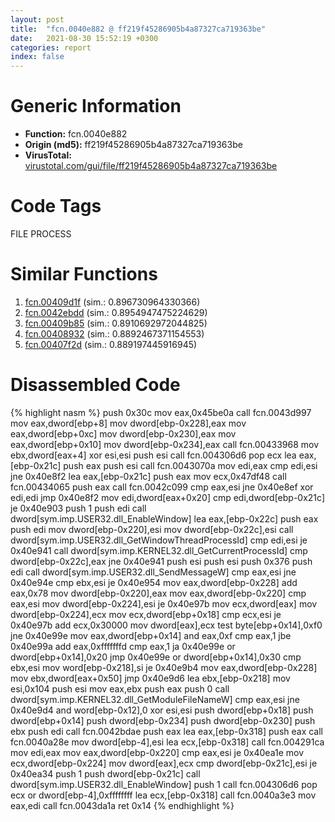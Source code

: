 ```yaml
---
layout: post
title:  "fcn.0040e882 @ ff219f45286905b4a87327ca719363be"
date:   2021-08-30 15:52:19 +0300
categories: report
index: false
---
```


# Generic Information
- **Function:** fcn.0040e882
- **Origin (md5):** ff219f45286905b4a87327ca719363be
- **VirusTotal:** [virustotal.com/gui/file/ff219f45286905b4a87327ca719363be][virustotal_ref]

# Code Tags
<span class="tag" id="FILE">FILE</span>
<span class="tag" id="PROCESS">PROCESS</span>


# Similar Functions

1. [fcn.00409d1f][similar_1_ref] (sim.: 0.896730964330366)
2. [fcn.0042ebdd][similar_2_ref] (sim.: 0.8954947475224629)
3. [fcn.00409b85][similar_3_ref] (sim.: 0.8910692972044825)
4. [fcn.00408932][similar_4_ref] (sim.: 0.8892467371154553)
5. [fcn.00407f2d][similar_5_ref] (sim.: 0.889197445916945)


# Disassembled Code

{% highlight nasm %}
push 0x30c
mov eax,0x45be0a
call fcn.0043d997
mov eax,dword[ebp+8]
mov dword[ebp-0x228],eax
mov eax,dword[ebp+0xc]
mov dword[ebp-0x230],eax
mov eax,dword[ebp+0x10]
mov dword[ebp-0x234],eax
call fcn.00433968
mov ebx,dword[eax+4]
xor esi,esi
push esi
call fcn.004306d6
pop ecx
lea eax,[ebp-0x21c]
push eax
push esi
call fcn.0043070a
mov edi,eax
cmp edi,esi
jne 0x40e8f2
lea eax,[ebp-0x21c]
push eax
mov ecx,0x47df48
call fcn.00434065
push eax
call fcn.0042c099
cmp eax,esi
jne 0x40e8ef
xor edi,edi
jmp 0x40e8f2
mov edi,dword[eax+0x20]
cmp edi,dword[ebp-0x21c]
je 0x40e903
push 1
push edi
call dword[sym.imp.USER32.dll_EnableWindow]
lea eax,[ebp-0x22c]
push eax
push edi
mov dword[ebp-0x220],esi
mov dword[ebp-0x22c],esi
call dword[sym.imp.USER32.dll_GetWindowThreadProcessId]
cmp edi,esi
je 0x40e941
call dword[sym.imp.KERNEL32.dll_GetCurrentProcessId]
cmp dword[ebp-0x22c],eax
jne 0x40e941
push esi
push esi
push 0x376
push edi
call dword[sym.imp.USER32.dll_SendMessageW]
cmp eax,esi
jne 0x40e94e
cmp ebx,esi
je 0x40e954
mov eax,dword[ebp-0x228]
add eax,0x78
mov dword[ebp-0x220],eax
mov eax,dword[ebp-0x220]
cmp eax,esi
mov dword[ebp-0x224],esi
je 0x40e97b
mov ecx,dword[eax]
mov dword[ebp-0x224],ecx
mov ecx,dword[ebp+0x18]
cmp ecx,esi
je 0x40e97b
add ecx,0x30000
mov dword[eax],ecx
test byte[ebp+0x14],0xf0
jne 0x40e99e
mov eax,dword[ebp+0x14]
and eax,0xf
cmp eax,1
jbe 0x40e99a
add eax,0xfffffffd
cmp eax,1
ja 0x40e99e
or dword[ebp+0x14],0x20
jmp 0x40e99e
or dword[ebp+0x14],0x30
cmp ebx,esi
mov word[ebp-0x218],si
je 0x40e9b4
mov eax,dword[ebp-0x228]
mov ebx,dword[eax+0x50]
jmp 0x40e9d6
lea ebx,[ebp-0x218]
mov esi,0x104
push esi
mov eax,ebx
push eax
push 0
call dword[sym.imp.KERNEL32.dll_GetModuleFileNameW]
cmp eax,esi
jne 0x40e9d4
and word[ebp-0x12],0
xor esi,esi
push dword[ebp+0x18]
push dword[ebp+0x14]
push dword[ebp-0x234]
push dword[ebp-0x230]
push ebx
push edi
call fcn.0042bdae
push eax
lea eax,[ebp-0x318]
push eax
call fcn.0040a28e
mov dword[ebp-4],esi
lea ecx,[ebp-0x318]
call fcn.004291ca
mov edi,eax
mov eax,dword[ebp-0x220]
cmp eax,esi
je 0x40ea1e
mov ecx,dword[ebp-0x224]
mov dword[eax],ecx
cmp dword[ebp-0x21c],esi
je 0x40ea34
push 1
push dword[ebp-0x21c]
call dword[sym.imp.USER32.dll_EnableWindow]
push 1
call fcn.004306d6
pop ecx
or dword[ebp-4],0xffffffff
lea ecx,[ebp-0x318]
call fcn.0040a3e3
mov eax,edi
call fcn.0043da1a
ret 0x14
{% endhighlight %}


[similar_1_ref]: /report/fcn.00409d1f@418e0921f3a9bd4f5bc0dcc59623b5a1
[similar_2_ref]: /report/fcn.0042ebdd@7b00dd8f2abf54a73bfb09681334ff78
[similar_3_ref]: /report/fcn.00409b85@418e0921f3a9bd4f5bc0dcc59623b5a1
[similar_4_ref]: /report/fcn.00408932@f5b8476c36459986b226c45654aeb016
[similar_5_ref]: /report/fcn.00407f2d@20a93604f17ee6f3c2aa7b1f7a497fcf
[virustotal_ref]: https://www.virustotal.com/gui/file/ff219f45286905b4a87327ca719363be
